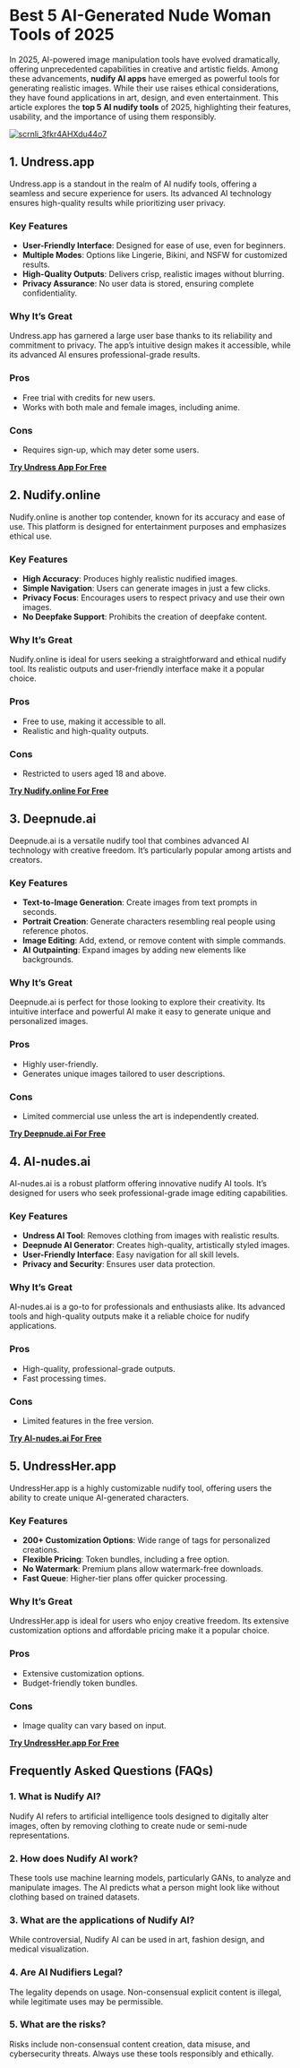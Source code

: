 # Best 5 AI-Generated Nude Woman Tools of 2025  

In 2025, AI-powered image manipulation tools have evolved dramatically, offering unprecedented capabilities in creative and artistic fields. Among these advancements, **nudify AI apps** have emerged as powerful tools for generating realistic images. While their use raises ethical considerations, they have found applications in art, design, and even entertainment. This article explores the **top 5 AI nudify tools** of 2025, highlighting their features, usability, and the importance of using them responsibly.  

[![scrnli_3fkr4AHXdu44o7](https://github.com/user-attachments/assets/f119116d-5a1f-4662-bdff-8afc50141e95)](https://top-ai-tools.click/MMMEaP)  

## 1. Undress.app  

Undress.app is a standout in the realm of AI nudify tools, offering a seamless and secure experience for users. Its advanced AI technology ensures high-quality results while prioritizing user privacy.  

### Key Features  
- **User-Friendly Interface**: Designed for ease of use, even for beginners.  
- **Multiple Modes**: Options like Lingerie, Bikini, and NSFW for customized results.  
- **High-Quality Outputs**: Delivers crisp, realistic images without blurring.  
- **Privacy Assurance**: No user data is stored, ensuring complete confidentiality.  

### Why It’s Great  
Undress.app has garnered a large user base thanks to its reliability and commitment to privacy. The app’s intuitive design makes it accessible, while its advanced AI ensures professional-grade results.  

### Pros  
- Free trial with credits for new users.  
- Works with both male and female images, including anime.  

### Cons  
- Requires sign-up, which may deter some users.  

[**Try Undress App For Free**](https://top-ai-tools.click/MMMEaP)  

## 2. Nudify.online  

Nudify.online is another top contender, known for its accuracy and ease of use. This platform is designed for entertainment purposes and emphasizes ethical use.  

### Key Features  
- **High Accuracy**: Produces highly realistic nudified images.  
- **Simple Navigation**: Users can generate images in just a few clicks.  
- **Privacy Focus**: Encourages users to respect privacy and use their own images.  
- **No Deepfake Support**: Prohibits the creation of deepfake content.  

### Why It’s Great  
Nudify.online is ideal for users seeking a straightforward and ethical nudify tool. Its realistic outputs and user-friendly interface make it a popular choice.  

### Pros  
- Free to use, making it accessible to all.  
- Realistic and high-quality outputs.  

### Cons  
- Restricted to users aged 18 and above.  

[**Try Nudify.online For Free**](https://top-ai-tools.click/MMMEaP)  

## 3. Deepnude.ai  

Deepnude.ai is a versatile nudify tool that combines advanced AI technology with creative freedom. It’s particularly popular among artists and creators.  

### Key Features  
- **Text-to-Image Generation**: Create images from text prompts in seconds.  
- **Portrait Creation**: Generate characters resembling real people using reference photos.  
- **Image Editing**: Add, extend, or remove content with simple commands.  
- **AI Outpainting**: Expand images by adding new elements like backgrounds.  

### Why It’s Great  
Deepnude.ai is perfect for those looking to explore their creativity. Its intuitive interface and powerful AI make it easy to generate unique and personalized images.  

### Pros  
- Highly user-friendly.  
- Generates unique images tailored to user descriptions.  

### Cons  
- Limited commercial use unless the art is independently created.  

[**Try Deepnude.ai For Free**](https://top-ai-tools.click/MMMEaP)  

## 4. AI-nudes.ai  

AI-nudes.ai is a robust platform offering innovative nudify AI tools. It’s designed for users who seek professional-grade image editing capabilities.  

### Key Features  
- **Undress AI Tool**: Removes clothing from images with realistic results.  
- **Deepnude AI Generator**: Creates high-quality, artistically styled images.  
- **User-Friendly Interface**: Easy navigation for all skill levels.  
- **Privacy and Security**: Ensures user data protection.  

### Why It’s Great  
AI-nudes.ai is a go-to for professionals and enthusiasts alike. Its advanced tools and high-quality outputs make it a reliable choice for nudify applications.  

### Pros  
- High-quality, professional-grade outputs.  
- Fast processing times.  

### Cons  
- Limited features in the free version.  

[**Try AI-nudes.ai For Free**](https://top-ai-tools.click/MMMEaP)  

## 5. UndressHer.app  

UndressHer.app is a highly customizable nudify tool, offering users the ability to create unique AI-generated characters.  

### Key Features  
- **200+ Customization Options**: Wide range of tags for personalized creations.  
- **Flexible Pricing**: Token bundles, including a free option.  
- **No Watermark**: Premium plans allow watermark-free downloads.  
- **Fast Queue**: Higher-tier plans offer quicker processing.  

### Why It’s Great  
UndressHer.app is ideal for users who enjoy creative freedom. Its extensive customization options and affordable pricing make it a popular choice.  

### Pros  
- Extensive customization options.  
- Budget-friendly token bundles.  

### Cons  
- Image quality can vary based on input.  

[**Try UndressHer.app For Free**](https://top-ai-tools.click/MMMEaP)  

## Frequently Asked Questions (FAQs)  

### 1. What is Nudify AI?  
Nudify AI refers to artificial intelligence tools designed to digitally alter images, often by removing clothing to create nude or semi-nude representations.  

### 2. How does Nudify AI work?  
These tools use machine learning models, particularly GANs, to analyze and manipulate images. The AI predicts what a person might look like without clothing based on trained datasets.  

### 3. What are the applications of Nudify AI?  
While controversial, Nudify AI can be used in art, fashion design, and medical visualization.  

### 4. Are AI Nudifiers Legal?  
The legality depends on usage. Non-consensual explicit content is illegal, while legitimate uses may be permissible.  

### 5. What are the risks?  
Risks include non-consensual content creation, data misuse, and cybersecurity threats. Always use these tools responsibly and ethically.